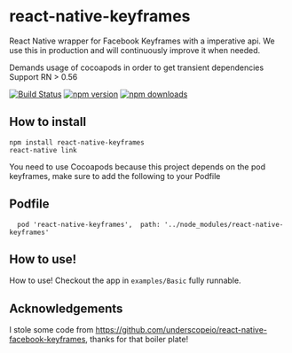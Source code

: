 # react-native-keyframes

React Native wrapper for Facebook Keyframes with a imperative api.
We use this in production and will continuously improve it when needed.

Demands usage of cocoapods in order to get transient dependencies
Support RN > 0.56

[![Build Status](https://travis-ci.com/ptomasroos/react-native-keyframes.svg?branch=master)](https://travis-ci.com/ptomasroos/react-native-keyframes) [![npm version](https://badge.fury.io/js/react-native-keyframes.svg)](https://badge.fury.io/js/react-native-keyframes) [![npm downloads](https://img.shields.io/npm/dm/react-native-keyframes.svg)](https://www.npmjs.com/package/react-native-keyframes)

## How to install

```
npm install react-native-keyframes
react-native link
```

You need to use Cocoapods because this project depends on the pod keyframes, make sure to add the following to your Podfile

## Podfile
```
  pod 'react-native-keyframes',  path: '../node_modules/react-native-keyframes'
```

## How to use!

How to use!
Checkout the app in ```examples/Basic``` fully runnable.


## Acknowledgements

I stole some code from https://github.com/underscopeio/react-native-facebook-keyframes, thanks for that boiler plate!